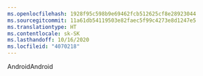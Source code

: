 ```yaml
---
ms.openlocfilehash: 1928f95c598b9e69462fcb512625cf8e28923044
ms.sourcegitcommit: 11a61db54119503e82faec5f99c4273e8d1247e5
ms.translationtype: HT
ms.contentlocale: sk-SK
ms.lasthandoff: 10/16/2020
ms.locfileid: "4070218"
---
```

<span data-ttu-id="3bb68-101">Android</span><span class="sxs-lookup"><span data-stu-id="3bb68-101">Android</span></span>